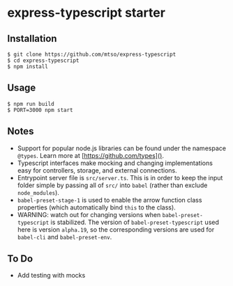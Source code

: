 # express-typescript starter

## Installation

```
$ git clone https://github.com/mtso/express-typescript
$ cd express-typescript
$ npm install
```

## Usage

```
$ npm run build
$ PORT=3000 npm start
```

## Notes

- Support for popular node.js libraries can be found under the namespace `@types`.
  Learn more at [https://github.com/types]().
- Typescript interfaces make mocking and changing implementations easy
  for controllers, storage, and external connections.
- Entrypoint server file is `src/server.ts`. This is in order to keep the input folder
  simple by passing all of `src/` into `babel` (rather than exclude `node_modules`).
- `babel-preset-stage-1` is used to enable the arrow function class properties
  (which automatically bind `this` to the class).
- WARNING: watch out for changing versions when `babel-preset-typescript` is stabilized.
  The version of `babel-preset-typescript` used here is version `alpha.19`, so
  the corresponding versions are used for `babel-cli` and `babel-preset-env`.

## To Do

- Add testing with mocks
